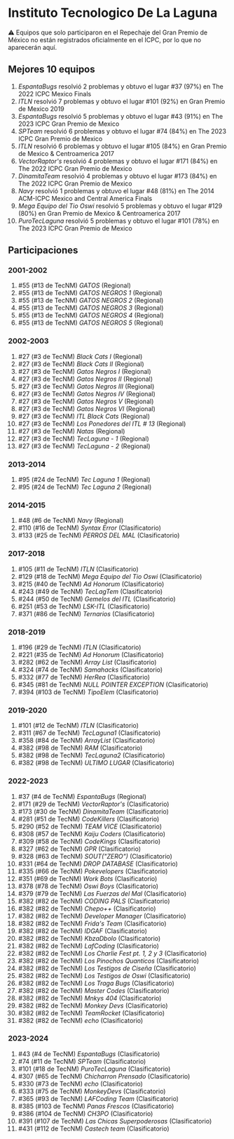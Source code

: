 # Instituto Tecnologico De La Laguna

:warning: Equipos que solo participaron en el Repechaje del Gran Premio de México no están registrados oficialmente en el ICPC, por lo que no aparecerán aquí.

## Mejores 10 equipos

1. _EspantaBugs_ resolvió 2 problemas y obtuvo el lugar #37 (97%) en The 2022 ICPC Mexico Finals
1. _ITLN_ resolvió 7 problemas y obtuvo el lugar #101 (92%) en Gran Premio de Mexico 2019
1. _EspantaBugs_ resolvió 5 problemas y obtuvo el lugar #43 (91%) en The 2023 ICPC Gran Premio de Mexico
1. _SPTeam_ resolvió 6 problemas y obtuvo el lugar #74 (84%) en The 2023 ICPC Gran Premio de Mexico
1. _ITLN_ resolvió 6 problemas y obtuvo el lugar #105 (84%) en Gran Premio de Mexico & Centroamerica 2017
1. _VectorRaptor's_ resolvió 4 problemas y obtuvo el lugar #171 (84%) en The 2022 ICPC Gran Premio de Mexico
1. _DinamitaTeam_ resolvió 4 problemas y obtuvo el lugar #173 (84%) en The 2022 ICPC Gran Premio de Mexico
1. _Navy_ resolvió 1 problemas y obtuvo el lugar #48 (81%) en The 2014 ACM-ICPC Mexico and Central America Finals
1. _Mega Equipo del Tio Oswi_ resolvió 5 problemas y obtuvo el lugar #129 (80%) en Gran Premio de Mexico & Centroamerica 2017
1. _PuroTecLaguna_ resolvió 5 problemas y obtuvo el lugar #101 (78%) en The 2023 ICPC Gran Premio de Mexico

## Participaciones

### 2001-2002

1. #55 (#13 de TecNM) _GATOS_ (Regional)
1. #55 (#13 de TecNM) _GATOS NEGROS 1_ (Regional)
1. #55 (#13 de TecNM) _GATOS NEGROS 2_ (Regional)
1. #55 (#13 de TecNM) _GATOS NEGROS 3_ (Regional)
1. #55 (#13 de TecNM) _GATOS NEGROS 4_ (Regional)
1. #55 (#13 de TecNM) _GATOS NEGROS 5_ (Regional)

### 2002-2003

1. #27 (#3 de TecNM) _Black Cats I_ (Regional)
1. #27 (#3 de TecNM) _Black Cats II_ (Regional)
1. #27 (#3 de TecNM) _Gatos Negros I_ (Regional)
1. #27 (#3 de TecNM) _Gatos Negros II_ (Regional)
1. #27 (#3 de TecNM) _Gatos Negros III_ (Regional)
1. #27 (#3 de TecNM) _Gatos Negros IV_ (Regional)
1. #27 (#3 de TecNM) _Gatos Negros V_ (Regional)
1. #27 (#3 de TecNM) _Gatos Negros VI_ (Regional)
1. #27 (#3 de TecNM) _ITL Black Cats_ (Regional)
1. #27 (#3 de TecNM) _Los Ponedores del ITL # 13_ (Regional)
1. #27 (#3 de TecNM) _Natas_ (Regional)
1. #27 (#3 de TecNM) _TecLaguna - 1_ (Regional)
1. #27 (#3 de TecNM) _TecLaguna - 2_ (Regional)

### 2013-2014

1. #95 (#24 de TecNM) _Tec Laguna 1_ (Regional)
1. #95 (#24 de TecNM) _Tec Laguna 2_ (Regional)

### 2014-2015

1. #48 (#6 de TecNM) _Navy_ (Regional)
1. #110 (#16 de TecNM) _Syntax Error_ (Clasificatorio)
1. #133 (#25 de TecNM) _PERROS DEL MAL_ (Clasificatorio)

### 2017-2018

1. #105 (#11 de TecNM) _ITLN_ (Clasificatorio)
1. #129 (#18 de TecNM) _Mega Equipo del Tio Oswi_ (Clasificatorio)
1. #215 (#40 de TecNM) _Ad Honorum_ (Clasificatorio)
1. #243 (#49 de TecNM) _TecLagTem_ (Clasificatorio)
1. #244 (#50 de TecNM) _Gemelos del ITL_ (Clasificatorio)
1. #251 (#53 de TecNM) _LSK-ITL_ (Clasificatorio)
1. #371 (#86 de TecNM) _Ternarios_ (Clasificatorio)

### 2018-2019

1. #196 (#29 de TecNM) _ITLN_ (Clasificatorio)
1. #221 (#35 de TecNM) _Ad Honorum_ (Clasificatorio)
1. #282 (#62 de TecNM) _Array List_ (Clasificatorio)
1. #324 (#74 de TecNM) _Samahacks_ (Clasificatorio)
1. #332 (#77 de TecNM) _HerRea_ (Clasificatorio)
1. #345 (#81 de TecNM) _NULL POINTER EXCEPTION_ (Clasificatorio)
1. #394 (#103 de TecNM) _TipoElem_ (Clasificatorio)

### 2019-2020

1. #101 (#12 de TecNM) _ITLN_ (Clasificatorio)
1. #311 (#67 de TecNM) _TecLaguna1_ (Clasificatorio)
1. #358 (#84 de TecNM) _ArrayList_ (Clasificatorio)
1. #382 (#98 de TecNM) _RAM_ (Clasificatorio)
1. #382 (#98 de TecNM) _TecLaguna2_ (Clasificatorio)
1. #382 (#98 de TecNM) _ULTIMO LUGAR_ (Clasificatorio)

### 2022-2023

1. #37 (#4 de TecNM) _EspantaBugs_ (Regional)
1. #171 (#29 de TecNM) _VectorRaptor's_ (Clasificatorio)
1. #173 (#30 de TecNM) _DinamitaTeam_ (Clasificatorio)
1. #281 (#51 de TecNM) _CodeKillers_ (Clasificatorio)
1. #290 (#52 de TecNM) _TEAM VICE_ (Clasificatorio)
1. #308 (#57 de TecNM) _Kaiju Coders_ (Clasificatorio)
1. #309 (#58 de TecNM) _CodeKings_ (Clasificatorio)
1. #327 (#62 de TecNM) _GPR_ (Clasificatorio)
1. #328 (#63 de TecNM) _SOUT("ZERO")_ (Clasificatorio)
1. #331 (#64 de TecNM) _DROP DATABASE_ (Clasificatorio)
1. #335 (#66 de TecNM) _Pokevelopers_ (Clasificatorio)
1. #351 (#69 de TecNM) _Work Bots_ (Clasificatorio)
1. #378 (#78 de TecNM) _Oswi Boys_ (Clasificatorio)
1. #379 (#79 de TecNM) _Las Fuerzas del Mal_ (Clasificatorio)
1. #382 (#82 de TecNM) _CODING PALS_ (Clasificatorio)
1. #382 (#82 de TecNM) _Chepo++_ (Clasificatorio)
1. #382 (#82 de TecNM) _Developer Manager_ (Clasificatorio)
1. #382 (#82 de TecNM) _Frida's Team_ (Clasificatorio)
1. #382 (#82 de TecNM) _IDGAF_ (Clasificatorio)
1. #382 (#82 de TecNM) _KbzaDbolo_ (Clasificatorio)
1. #382 (#82 de TecNM) _LafCoding_ (Clasificatorio)
1. #382 (#82 de TecNM) _Los Charlie Fest pt. 1, 2 y 3_ (Clasificatorio)
1. #382 (#82 de TecNM) _Los Pinochos Quanticos_ (Clasificatorio)
1. #382 (#82 de TecNM) _Los Testigos de Ciseña_ (Clasificatorio)
1. #382 (#82 de TecNM) _Los Testigos de Oswi_ (Clasificatorio)
1. #382 (#82 de TecNM) _Los Traga Bugs_ (Clasificatorio)
1. #382 (#82 de TecNM) _Master Codes_ (Clasificatorio)
1. #382 (#82 de TecNM) _Mnkys 404_ (Clasificatorio)
1. #382 (#82 de TecNM) _Monkey Devs_ (Clasificatorio)
1. #382 (#82 de TecNM) _TeamRocket_ (Clasificatorio)
1. #382 (#82 de TecNM) _echo_ (Clasificatorio)

### 2023-2024

1. #43 (#4 de TecNM) _EspantaBugs_ (Clasificatorio)
1. #74 (#11 de TecNM) _SPTeam_ (Clasificatorio)
1. #101 (#18 de TecNM) _PuroTecLaguna_ (Clasificatorio)
1. #307 (#65 de TecNM) _Chicharron Prensado_ (Clasificatorio)
1. #330 (#73 de TecNM) _echo_ (Clasificatorio)
1. #333 (#75 de TecNM) _MonkeyDevs_ (Clasificatorio)
1. #365 (#93 de TecNM) _LAFCoding Team_ (Clasificatorio)
1. #385 (#103 de TecNM) _Panas Frescos_ (Clasificatorio)
1. #386 (#104 de TecNM) _CH3PO_ (Clasificatorio)
1. #391 (#107 de TecNM) _Las Chicas Superpoderosas_ (Clasificatorio)
1. #431 (#112 de TecNM) _Castech team_ (Clasificatorio)



